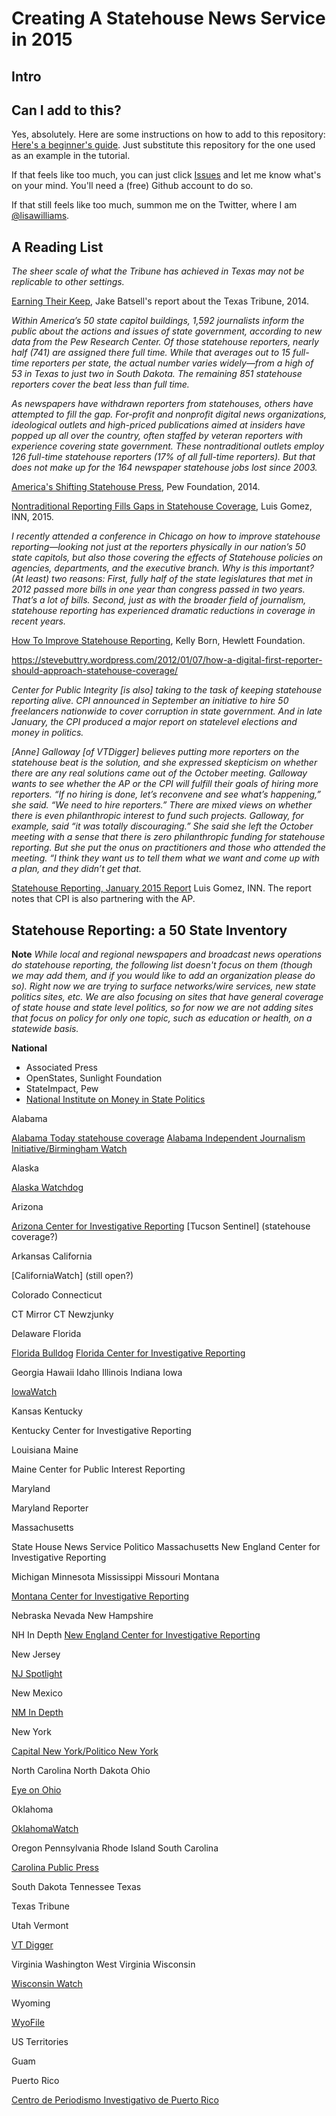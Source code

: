 # Creating A Statehouse News Service in 2015

## Intro

## Can I add to this?  

Yes, absolutely.  Here are some instructions on how to add to this repository: [Here's a beginner's guide](https://nerds.inn.org/2015/03/17/contributing-to-the-inn-nerds-docs-repo-using-github-com/). Just substitute this repository for the one used as an example in the tutorial.  

If that feels like too much, you can just click [Issues](https://github.com/lisawilliams/community/issues/new) and let me know what's on your mind.  You'll need a (free) Github account to do so.  

If that still feels like too much, summon me on the Twitter, where I am [@lisawilliams](http://twitter.com/lisawilliams).

## A Reading List

*The sheer scale of what the Tribune has achieved in Texas may not be replicable to other settings.*

[Earning Their Keep](http://features.knightfoundation.org/nonprofitnews-2015/pdfs/KF-NonprofitNews2015-Tribune.pdf), Jake Batsell's report about the Texas Tribune, 2014.

*Within America’s 50 state capitol buildings, 1,592 journalists inform the public about the actions and issues of state government, according to new data from the Pew Research Center. Of those statehouse reporters, nearly half (741) are assigned there full time. While that averages out to 15 full-time reporters per state, the actual number varies widely—from a high of 53 in Texas to just two in South Dakota. The remaining 851 statehouse reporters cover the beat less than full time.*

*As newspapers have withdrawn reporters from statehouses, others have attempted to fill the gap. For-profit and nonprofit digital news organizations, ideological outlets and high-priced publications aimed at insiders have popped up all over the country, often staffed by veteran reporters with experience covering state government. These nontraditional outlets employ 126 full-time statehouse reporters (17% of all full-time reporters). But that does not make up for the 164 newspaper statehouse jobs lost since 2003.*

[America's Shifting Statehouse Press](http://www.journalism.org/2014/07/10/americas-shifting-statehouse-press/), Pew Foundation, 2014.

[Nontraditional Reporting Fills Gaps in Statehouse Coverage](http://journo.biz/2015/02/17/how-nontraditional-journalism-is-filling-the-gaps-in-declining-statehouse-reporting/), Luis Gomez, INN, 2015.


*I recently attended a conference in Chicago on how to improve statehouse reporting—looking not just at the reporters physically in our nation’s 50 state capitols, but also those covering the effects of Statehouse policies on agencies, departments, and the executive branch. Why is this important? (At least) two reasons: First, fully half of the state legislatures that met in 2012 passed more bills in one year than congress passed in two years. That’s a lot of bills. Second, just as with the broader field of journalism, statehouse reporting has experienced dramatic reductions in coverage in recent years.*

[How To Improve Statehouse Reporting](http://www.hewlett.org/blog/posts/how-improve-statehouse-reporting), Kelly Born, Hewlett Foundation.

https://stevebuttry.wordpress.com/2012/01/07/how-a-digital-first-reporter-should-approach-statehouse-coverage/

*Center for Public Integrity [is also] taking to the task of keeping statehouse reporting alive. CPI announced in September an initiative to hire 50 freelancers nationwide to cover corruption in state government. And in late January, the CPI produced a major report on state­level elections and money in politics.*

*[Anne] Galloway [of VTDigger] believes putting more reporters on the statehouse beat is the solution, and she expressed skepticism on whether there are any real solutions came out of the October meeting. Galloway wants to see whether the AP or the CPI will fulfill their goals of hiring more reporters. “If no hiring is done, let’s reconvene and see what’s happening,” she said. “We need to hire reporters.” There are mixed views on
whether there is even philanthropic interest to fund such projects. Galloway, for example, said “it was totally discouraging.” She said she left the October meeting with a sense that there is zero philanthropic funding for statehouse reporting. But she put the onus on practitioners and those who attended the meeting. “I think they want us to tell them what we want and come up with a plan, and they didn’t get that.*

[Statehouse Reporting, January 2015 Report](http://inn.org/wp-content/uploads/2015/02/INN-Statehouse-Reporting-January-2015-Public-Version.pdf) Luis Gomez, INN.  The report notes that CPI is also partnering with the AP. 

## Statehouse Reporting: a 50 State Inventory

**Note** *While local and regional newspapers and broadcast news operations do statehouse reporting, the following list doesn't focus on them (though we may add them, and if you would like to add an organization please do so).  Right now we are trying to surface networks/wire services, new state politics sites, etc.  We are also focusing on sites that have general coverage of state house and state level politics, so for now we are not adding sites that focus on policy for only one topic, such as education or health, on a statewide basis.*

**National**

* Associated Press
* OpenStates, Sunlight Foundation
* StateImpact, Pew 
* [National Institute on Money in State Politics](http://www.followthemoney.org/)

Alabama

[Alabama Today statehouse coverage](http://altoday.com/archives/tag/statehouse)
[Alabama Independent Journalism Initiative/Birmingham Watch](http://birminghamwatch.org/)

Alaska

[Alaska Watchdog](http://watchdog.org/category/alaska/)

Arizona

[Arizona Center for Investigative Reporting](http://azcir.org/)
[Tucson Sentinel] (statehouse coverage?)

Arkansas
California

[CaliforniaWatch]   (still open?)

Colorado
Connecticut

CT Mirror
CT Newzjunky

Delaware
Florida

[Florida Bulldog](http://www.floridabulldog.org/)
[Florida Center for Investigative Reporting](http://fcir.org)

Georgia
Hawaii
Idaho
Illinois
Indiana
Iowa

[IowaWatch](http://iowawatch.org)

Kansas
Kentucky

Kentucky Center for Investigative Reporting 

Louisiana
Maine

Maine Center for Public Interest Reporting

Maryland

Maryland Reporter

Massachusetts

State House News Service
Politico Massachusetts 
New England Center for Investigative Reporting

Michigan
Minnesota
Mississippi
Missouri
Montana

[Montana Center for Investigative Reporting](http://mtcir.org/)

Nebraska
Nevada
New Hampshire

NH In Depth
[New England Center for Investigative Reporting](http://necir.org)

New Jersey

[NJ Spotlight](http://njspotlight.org)

New Mexico

[NM In Depth](http://nmindepth.org)

New York

[Capital New York/Politico New York](http://www.capitalnewyork.com/)

North Carolina
North Dakota
Ohio

[Eye on Ohio](http://eyeonohio.org)

Oklahoma

[OklahomaWatch](http://oklahomawatch.org)


Oregon
Pennsylvania
Rhode Island
South Carolina

[Carolina Public Press](http://www.carolinapublicpress.org/)

South Dakota
Tennessee
Texas

Texas Tribune

Utah
Vermont

[VT Digger](http://vtdigger.com)

Virginia
Washington
West Virginia
Wisconsin

[Wisconsin Watch](http://wisconsinwatch.org)

Wyoming

[WyoFile](http://wyofile.org)

US Territories

Guam

Puerto Rico

[Centro de Periodismo Investigativo de Puerto Rico](http://periodismoinvestigativo.com/)

